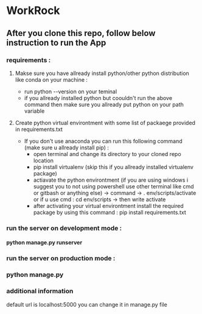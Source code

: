# WorkRock
## After you clone this repo, follow below instruction to run the App

###  requirements : 
1. Makse sure you have allready install python/other python distribution like conda on your machine :
   * run python --version on your teminal
   * if you allready installed python but coouldn't run the above command then make sure you allready put python on your path variable

2. Create python virtual environtment with some list of packaege provided in requirements.txt
   * If you don't use anaconda you can run this following command (make sure u allready install pip) :  
      * open terminal and change its directory to your cloned repo location
      * pip install virtualenv (skip this if you allready installed virtualenv package)
      * actiavate the python environtment (if you are using windows i suggest you to not using powershell use other terminal like cmd or gitbash or anything else) -> command -> . env/scripts/activate or if u use cmd : cd env/scripts -> then write activate
      * after activating your virtual environtment install the required package by using this command :
      pip install requirements.txt

### run the server on development mode :
   #### python manage.py runserver

### run the server on production mode :

   ### python manage.py

### additional information
   default url is localhost:5000
   you can change it in manage.py file 